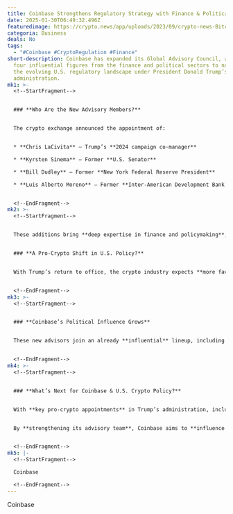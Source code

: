 ```yaml
---
title: Coinbase Strengthens Regulatory Strategy with Finance & Political Experts
date: 2025-01-30T06:49:32.496Z
featuredimage: https://crypto.news/app/uploads/2023/09/crypto-news-Bitcoin-and-coinbase03.webp
categoria: Business
deals: No
tags:
  - "#Coinbase #CryptoRegulation #Finance"
short-description: Coinbase has expanded its Global Advisory Council, adding
  four influential figures from the finance and political sectors to navigate
  the evolving U.S. regulatory landscape under President Donald Trump’s
  administration.
mk1: >-
  <!--StartFragment-->


  ### **Who Are the New Advisory Members?**


  The crypto exchange announced the appointment of:


  * **Chris LaCivita** – Trump’s **2024 campaign co-manager**

  * **Kyrsten Sinema** – Former **U.S. Senator**

  * **Bill Dudley** – Former **New York Federal Reserve President**

  * **Luis Alberto Moreno** – Former **Inter-American Development Bank President**


  <!--EndFragment-->
mk2: >-
  <!--StartFragment-->


  These additions bring **deep expertise in finance and policymaking**, helping Coinbase adjust to the **new political and regulatory environment** in Washington.


  ### **A Pro-Crypto Shift in U.S. Policy?**


  With Trump’s return to office, the crypto industry expects **more favorable regulations**. Coinbase’s move reflects this shift, as it positions itself to work closely with decision-makers shaping **crypto policy and financial regulations**.


  <!--EndFragment-->
mk3: >-
  <!--StartFragment-->


  ### **Coinbase’s Political Influence Grows**


  These new advisors join an already **influential** lineup, including former U.S. lawmakers **Pat Toomey** and **Stephanie Murphy**. The firm’s increasing political engagement signals a **strategic push** to advocate for **clearer, pro-growth regulations** in the crypto industry.


  <!--EndFragment-->
mk4: >-
  <!--StartFragment-->


  ### **What’s Next for Coinbase & U.S. Crypto Policy?**


  With **key pro-crypto appointments** in Trump’s administration, including **Paul Atkins as SEC Chair** and **David Sacks as the first White House Crypto Czar**, Coinbase is aligning itself with the **shifting regulatory landscape**.


  By **strengthening its advisory team**, Coinbase aims to **influence crypto policy** and ensure a **favorable environment** for digital assets in the years ahead.


  <!--EndFragment-->
mk5: |-
  <!--StartFragment-->

  Coinbase

  <!--EndFragment-->
---
```

<!--StartFragment-->

Coinbase

<!--EndFragment-->